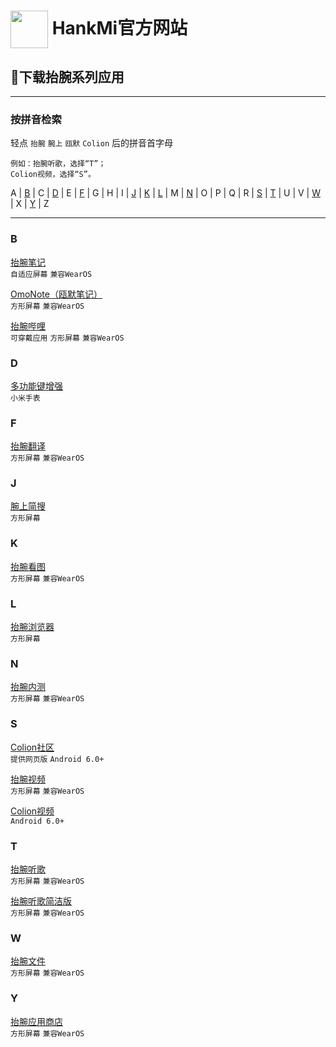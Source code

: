 
# [<img src="https://www.hankmi.com/favicon.ico" width="60" height="60" align="center" />](https://www.hankmi.com) HankMi官方网站
## 💾下载抬腕系列应用

***

### 按拼音检索
轻点 `抬腕` `腕上` `瓯默` `Colion` 后的拼音首字母  
~~~
例如：抬腕听歌，选择“T”；
Colion视频，选择“S”。
~~~
  
A | [B](#b) | C | [D](#d) | E | [F](#f) | G | H | I | [J](#j) | [K](#k) | [L](#l) | M | [N](#n) | O | P | Q | R | [S](#s) | [T](#t) | U | V | [W](#w) | X | [Y](#y) | Z 

***

### B  
[抬腕笔记](https://www.hankmi.com/download/noteplus)  
`自适应屏幕`
`兼容WearOS` 

[OmoNote（瓯默笔记）](https://www.hankmi.com/download/omonote)  
`方形屏幕`
`兼容WearOS`  

[抬腕哔哩](https://www.hankmi.com/download/wearbili)  
`可穿戴应用`
`方形屏幕`
`兼容WearOS`  

### D

[多功能键增强](https://www.hankmi.com/download/wearlauncher)  
`小米手表` 

### F

[抬腕翻译](https://www.hankmi.com/download/weartranslate)  
`方形屏幕`
`兼容WearOS`  

### J

[腕上简搜](https://www.hankmi.com/download/wearsearch)  
`方形屏幕`  

### K

[抬腕看图](https://www.hankmi.com/download/weargallery)  
`方形屏幕`
`兼容WearOS`  

### L

[抬腕浏览器](https://www.hankmi.com/download/wearbrowser)  
`方形屏幕`  

### N

[抬腕内测](https://www.hankmi.com/download/wearbeta)  
`方形屏幕`
`兼容WearOS` 

### S

[Colion社区](https://www.hankmi.com/community)  
`提供网页版`
`Android 6.0+`  

[抬腕视频](https://www.hankmi.com/download/wearmedia)  
`方形屏幕`
`兼容WearOS`   

[Colion视频](https://www.hankmi.com/download/mobilemedia)  
`Android 6.0+`  

### T

[抬腕听歌](https://www.hankmi.com/download/wearmusic)  
`方形屏幕`
`兼容WearOS`  

[抬腕听歌简洁版](https://www.hankmi.com/download/wearmusic_lite)  
`方形屏幕`
`兼容WearOS`  

### W

[抬腕文件](https://www.hankmi.com/download/wearfileexplorer)  
`方形屏幕`
`兼容WearOS`   
  
### Y

[抬腕应用商店](https://www.hankmi.com/download/appstore)  
`方形屏幕`
`兼容WearOS`   
